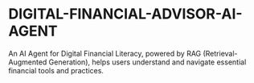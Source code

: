 # DIGITAL-FINANCIAL-ADVISOR-AI-AGENT
An AI Agent for Digital Financial Literacy, powered by RAG (Retrieval-Augmented  Generation), helps users understand and navigate essential financial tools and practices.  
